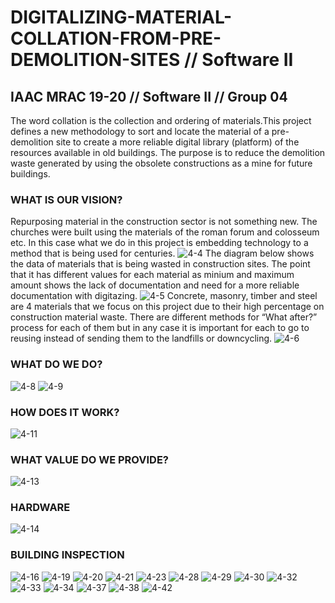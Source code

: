 # DIGITALIZING-MATERIAL-COLLATION-FROM-PRE-DEMOLITION-SITES // Software II
## IAAC MRAC 19-20 // Software II // Group 04

The word collation is the collection and ordering of materials.This project defines a new methodology to sort and locate the material of a pre-demolition site to create a more reliable digital library (platform) of the resources available in old buildings. The purpose is to reduce the demolition waste generated by using the obsolete constructions as a mine for future buildings.

### WHAT IS OUR VISION?
Repurposing material in the construction sector is not something new. The churches were built using the materials of the roman forum and colosseum etc. In this case what we do in this project is embedding technology to a method that is being used for centuries.
![4-4](https://user-images.githubusercontent.com/57528373/77206881-59d84200-6af8-11ea-9e4c-cb1e156788ab.jpg)
The diagram below shows the data of materials that is being wasted in construction sites. The point that it has different values for each material as minium and maximum amount shows the lack of documentation and need for a more reliable documentation with digitazing.
![4-5](https://user-images.githubusercontent.com/57528373/77206888-5cd33280-6af8-11ea-8f7d-df42e164bc4e.jpg)
Concrete, masonry, timber and steel are 4 materials that we focus on this project due to their high percentage on construction material waste. There are different methods for “What after?” process for each of them but in any case it is important for each to go to reusing instead of sending them to the landfills or downcycling.
![4-6](https://user-images.githubusercontent.com/57528373/77206889-5e045f80-6af8-11ea-9a5c-a426f86ef533.jpg)
### WHAT DO WE DO?
![4-8](https://user-images.githubusercontent.com/57528373/77206893-5fce2300-6af8-11ea-831c-43de630c862d.jpg)
![4-9](https://user-images.githubusercontent.com/57528373/77206898-60ff5000-6af8-11ea-868d-bc4221ccd358.jpg)
### HOW DOES IT WORK?
![4-11](https://user-images.githubusercontent.com/57528373/77206902-62307d00-6af8-11ea-9bd3-3b1b71c580df.jpg)
### WHAT VALUE DO WE PROVIDE?
![4-13](https://user-images.githubusercontent.com/57528373/77206905-63fa4080-6af8-11ea-9c41-7337138ad895.jpg)
### HARDWARE
![4-14](https://user-images.githubusercontent.com/57528373/77206911-65c40400-6af8-11ea-8701-71ec6f27e8ed.jpg)
### BUILDING INSPECTION
![4-16](https://user-images.githubusercontent.com/57528373/77206912-66f53100-6af8-11ea-84f7-2c040788414d.jpg)
![4-19](https://user-images.githubusercontent.com/57528373/77206915-68bef480-6af8-11ea-8a65-3af96be24e32.jpg)
![4-20](https://user-images.githubusercontent.com/57528373/77206918-69f02180-6af8-11ea-9dea-56995a8bdc60.jpg)
![4-21](https://user-images.githubusercontent.com/57528373/77206920-6bb9e500-6af8-11ea-88bb-284c7f447123.jpg)
![4-23](https://user-images.githubusercontent.com/57528373/77206924-6fe60280-6af8-11ea-8998-52f98e9b79bf.jpg)
![4-28](https://user-images.githubusercontent.com/57528373/77206930-72e0f300-6af8-11ea-9ab5-b5808e7d179a.jpg)
![4-29](https://user-images.githubusercontent.com/57528373/77206935-74aab680-6af8-11ea-98bc-ba957929a9ec.jpg)
![4-30](https://user-images.githubusercontent.com/57528373/77206939-77a5a700-6af8-11ea-866f-b95b5a307c62.jpg)
![4-32](https://user-images.githubusercontent.com/57528373/77206944-7aa09780-6af8-11ea-89ce-f108c6dbf0ef.jpg)
![4-33](https://user-images.githubusercontent.com/57528373/77206948-7d02f180-6af8-11ea-8aa7-20e952b29e49.jpg)
![4-34](https://user-images.githubusercontent.com/57528373/77206959-81c7a580-6af8-11ea-80b8-dac462356e35.jpg)
![4-37](https://user-images.githubusercontent.com/57528373/77206969-85f3c300-6af8-11ea-93cb-d3dd5689cc07.jpg)
![4-38](https://user-images.githubusercontent.com/57528373/77206975-87bd8680-6af8-11ea-929e-6b68a57f8455.jpg)
![4-42](https://user-images.githubusercontent.com/57528373/77206985-89874a00-6af8-11ea-89d0-6039f2d783bc.jpg)

